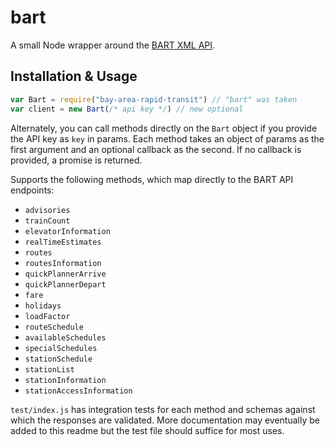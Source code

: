# bart

A small Node wrapper around the [BART XML API](http://api.bart.gov/docs/overview/index.aspx).

## Installation & Usage

```js
var Bart = require("bay-area-rapid-transit") // "bart" was taken
var client = new Bart(/* api key */) // new optional
```

Alternately, you can call methods directly on the `Bart` object if you provide the API key as `key` in params. Each method takes an object of params as the first argument and an optional callback as the second. If no callback is provided, a promise is returned.

Supports the following methods, which map directly to the BART API endpoints:

- `advisories`
- `trainCount`
- `elevatorInformation`
- `realTimeEstimates`
- `routes`
- `routesInformation`
- `quickPlannerArrive`
- `quickPlannerDepart`
- `fare`
- `holidays`
- `loadFactor`
- `routeSchedule`
- `availableSchedules`
- `specialSchedules`
- `stationSchedule`
- `stationList`
- `stationInformation`
- `stationAccessInformation`

`test/index.js` has integration tests for each method and schemas against which the responses are validated. More documentation may eventually be added to this readme but the test file should suffice for most uses.


